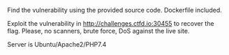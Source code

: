 

Find the vulnerability using the provided source code. Dockerfile included.

Exploit the vulnerability in http://challenges.ctfd.io:30455 to recover the flag. Please, no scanners, brute force, DoS against the live site.

Server is Ubuntu/Apache2/PHP7.4

